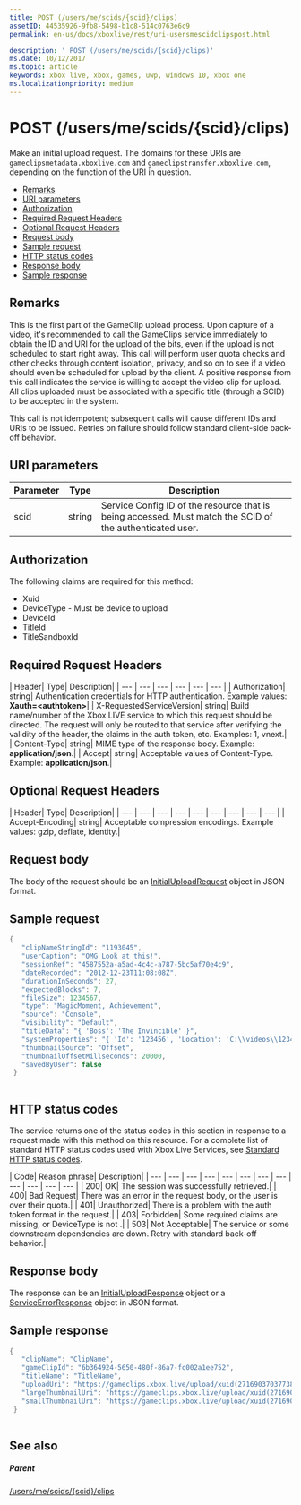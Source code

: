 ```yaml
---
title: POST (/users/me/scids/{scid}/clips)
assetID: 44535926-9fb8-5498-b1c8-514c0763e6c9
permalink: en-us/docs/xboxlive/rest/uri-usersmescidclipspost.html

description: ' POST (/users/me/scids/{scid}/clips)'
ms.date: 10/12/2017
ms.topic: article
keywords: xbox live, xbox, games, uwp, windows 10, xbox one
ms.localizationpriority: medium
---
```

# POST (/users/me/scids/{scid}/clips)
Make an initial upload request. 
The domains for these URIs are `gameclipsmetadata.xboxlive.com` and `gameclipstransfer.xboxlive.com`, depending on the function of the URI in question.
 
  * [Remarks](#ID4EX)
  * [URI parameters](#ID4EFB)
  * [Authorization](#ID4EQB)
  * [Required Request Headers](#ID4EKC)
  * [Optional Request Headers](#ID4ENE)
  * [Request body](#ID4ENF)
  * [Sample request](#ID4E1F)
  * [HTTP status codes](#ID4EDG)
  * [Response body](#ID4EVAAC)
  * [Sample response](#ID4EFBAC)
 
<a id="ID4EX"></a>

 
## Remarks
 
This is the first part of the GameClip upload process. Upon capture of a video, it's recommended to call the GameClips service immediately to obtain the ID and URI for the upload of the bits, even if the upload is not scheduled to start right away. This call will perform user quota checks and other checks through content isolation, privacy, and so on to see if a video should even be scheduled for upload by the client. A positive response from this call indicates the service is willing to accept the video clip for upload. All clips uploaded must be associated with a specific title (through a SCID) to be accepted in the system.
 
This call is not idempotent; subsequent calls will cause different IDs and URIs to be issued. Retries on failure should follow standard client-side back-off behavior.
  
<a id="ID4EFB"></a>

 
## URI parameters
 
| Parameter| Type| Description| 
| --- | --- | --- | 
| scid| string| Service Config ID of the resource that is being accessed. Must match the SCID of the authenticated user.| 
  
<a id="ID4EQB"></a>

 
## Authorization
 
The following claims are required for this method:
 
   * Xuid
   * DeviceType - Must be device to upload
   * DeviceId
   * TitleId
   * TitleSandboxId
   
<a id="ID4EKC"></a>

 
## Required Request Headers
 
| Header| Type| Description| 
| --- | --- | --- | --- | --- | --- | 
| Authorization| string| Authentication credentials for HTTP authentication. Example values: <b>Xauth=&lt;authtoken></b>| 
| X-RequestedServiceVersion| string| Build name/number of the Xbox LIVE service to which this request should be directed. The request will only be routed to that service after verifying the validity of the header, the claims in the auth token, etc. Examples: 1, vnext.| 
| Content-Type| string| MIME type of the response body. Example: <b>application/json</b>.| 
| Accept| string| Acceptable values of Content-Type. Example: <b>application/json</b>.| 
  
<a id="ID4ENE"></a>

 
## Optional Request Headers
 
| Header| Type| Description| 
| --- | --- | --- | --- | --- | --- | --- | --- | --- | 
| Accept-Encoding| string| Acceptable compression encodings. Example values: gzip, deflate, identity.| 
  
<a id="ID4ENF"></a>

 
## Request body
 
The body of the request should be an [InitialUploadRequest](../../json/json-initialuploadrequest.md) object in JSON format.
  
<a id="ID4E1F"></a>

 
## Sample request
 

```cpp
{
   "clipNameStringId": "1193045",
   "userCaption": "OMG Look at this!",
   "sessionRef": "4587552a-a5ad-4c4c-a787-5bc5af70e4c9",
   "dateRecorded": "2012-12-23T11:08:08Z",
   "durationInSeconds": 27,
   "expectedBlocks": 7,
   "fileSize": 1234567,
   "type": "MagicMoment, Achievement",
   "source": "Console",
   "visibility": "Default",
   "titleData": "{ 'Boss': 'The Invincible' }",
   "systemProperties": "{ 'Id': '123456', 'Location': 'C:\\videos\\123456.mp4' }",
   "thumbnailSource": "Offset",
   "thumbnailOffsetMillseconds": 20000,
   "savedByUser": false
 }
      
```

  
<a id="ID4EDG"></a>

 
## HTTP status codes
 
The service returns one of the status codes in this section in response to a request made with this method on this resource. For a complete list of standard HTTP status codes used with Xbox Live Services, see [Standard HTTP status codes](../../additional/httpstatuscodes.md).
 
| Code| Reason phrase| Description| 
| --- | --- | --- | --- | --- | --- | --- | --- | --- | --- | --- | --- | 
| 200| OK| The session was successfully retrieved.| 
| 400| Bad Request| There was an error in the request body, or the user is over their quota.| 
| 401| Unauthorized| There is a problem with the auth token format in the request.| 
| 403| Forbidden| Some required claims are missing, or DeviceType is not .| 
| 503| Not Acceptable| The service or some downstream dependencies are down. Retry with standard back-off behavior.| 
  
<a id="ID4EVAAC"></a>

 
## Response body
 
The response can be an [InitialUploadResponse](../../json/json-initialuploadresponse.md) object or a [ServiceErrorResponse](../../json/json-serviceerrorresponse.md) object in JSON format.
  
<a id="ID4EFBAC"></a>

 
## Sample response
 

```cpp
{
   "clipName": "ClipName",
   "gameClipId": "6b364924-5650-480f-86a7-fc002a1ee752",  
   "titleName": "TitleName",
   "uploadUri": "https://gameclips.xbox.live/upload/xuid(2716903703773872)/6b364924-5650-480f-86a7-fc002a1ee752/container",
   "largeThumbnailUri": "https://gameclips.xbox.live/upload/xuid(2716903703773872)/6b364924-5650-480f-86a7-fc002a1ee752/container/thumbnails/large",
   "smallThumbnailUri": "https://gameclips.xbox.live/upload/xuid(2716903703773872)/6b364924-5650-480f-86a7-fc002a1ee752/container/thumbnails/small"
 }
         
```

  
<a id="ID4EOBAC"></a>

 
## See also
 
<a id="ID4EQBAC"></a>

 
##### Parent 

[/users/me/scids/{scid}/clips](uri-usersmescidclips.md)

   